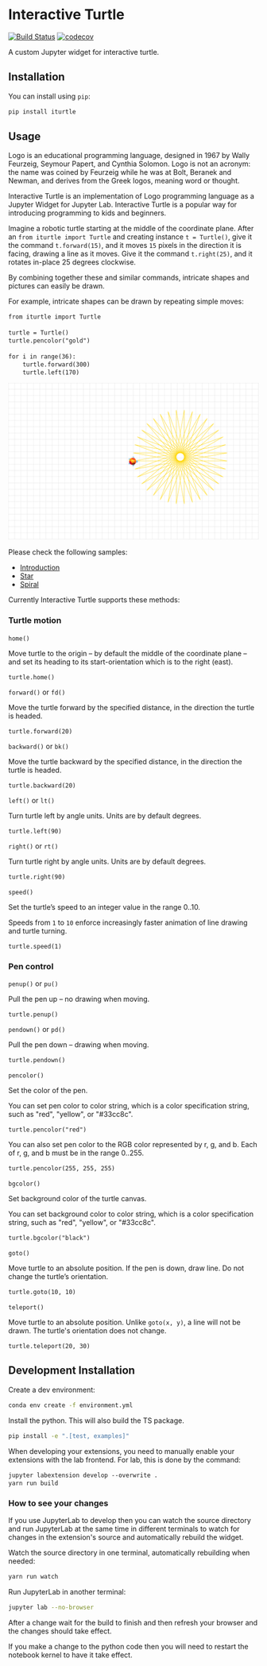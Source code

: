 # Interactive Turtle

[![Build Status](https://travis-ci.org/datarho.tech/iturtle.svg?branch=master)](https://travis-ci.org/datarho.tech/iturtle)
[![codecov](https://codecov.io/gh/datarho.tech/iturtle/branch/master/graph/badge.svg)](https://codecov.io/gh/datarho.tech/iturtle)

A custom Jupyter widget for interactive turtle.

## Installation

You can install using `pip`:

```bash
pip install iturtle
```

## Usage

Logo is an educational programming language, designed in 1967 by Wally Feurzeig, Seymour Papert, and Cynthia Solomon. Logo is not an acronym: the name was coined by Feurzeig while he was at Bolt, Beranek and Newman, and derives from the Greek logos, meaning word or thought.

Interactive Turtle is an implementation of Logo programming language as a Jupyter Widget for Jupyter Lab. Interactive Turtle is a popular way for introducing programming to kids and beginners.

Imagine a robotic turtle starting at the middle of the coordinate plane. After an `from iturtle import Turtle` and creating instance `t = Turtle()`, give it the command `t.forward(15)`, and it moves `15` pixels in the direction it is facing, drawing a line as it moves. Give it the command `t.right(25)`, and it rotates in-place 25 degrees clockwise.

By combining together these and similar commands, intricate shapes and pictures can easily be drawn.

For example, intricate shapes can be drawn by repeating simple moves:

```
from iturtle import Turtle

turtle = Turtle()
turtle.pencolor("gold")

for i in range(36):
    turtle.forward(300)
    turtle.left(170)
```

![](star.svg)

Please check the following samples:

* [Introduction](examples/introduction.ipynb)
* [Star](examples/star.ipynb)
* [Spiral](examples/spiral.ipynb)

Currently Interactive Turtle supports these methods:

### Turtle motion

`home()`

Move turtle to the origin – by default the middle of the coordinate plane – and set its heading to its start-orientation which is to the right (east).

```
turtle.home()
```

`forward()` or `fd()`

Move the turtle forward by the specified distance, in the direction the turtle is headed.

```
turtle.forward(20)
```

`backward()` or `bk()`

Move the turtle backward by the specified distance, in the direction the turtle is headed.

```
turtle.backward(20)
```

`left()` or `lt()`

Turn turtle left by angle units. Units are by default degrees.

```
turtle.left(90)
```

`right()` or `rt()`

Turn turtle right by angle units. Units are by default degrees.

```
turtle.right(90)
```

`speed()`

Set the turtle’s speed to an integer value in the range 0..10.

Speeds from `1` to `10` enforce increasingly faster animation of line drawing and turtle turning.

```
turtle.speed(1)
```

### Pen control    

`penup()` or `pu()`

Pull the pen up – no drawing when moving.

```
turtle.penup()
```

`pendown()` or `pd()` 

Pull the pen down – drawing when moving.

```
turtle.pendown()
```

`pencolor()`

Set the color of the pen.

You can set pen color to color string, which is a color specification string, such as "red", "yellow", or "#33cc8c".

```
turtle.pencolor("red")
```

You can also set pen color to the RGB color represented by r, g, and b. Each of r, g, and b must be in the range 0..255.

```
turtle.pencolor(255, 255, 255)
```

`bgcolor()`

Set background color of the turtle canvas.

You can set background color to color string, which is a color specification string, such as "red", "yellow", or "#33cc8c".

```
turtle.bgcolor("black")
```

`goto()`

Move turtle to an absolute position. If the pen is down, draw line. Do not change the turtle’s orientation.

```
turtle.goto(10, 10)
```

`teleport()`

Move turtle to an absolute position. Unlike `goto(x, y)`, a line will not be drawn. The turtle's orientation does not change.

```
turtle.teleport(20, 30)
```

## Development Installation

Create a dev environment:

```bash
conda env create -f environment.yml
```

Install the python. This will also build the TS package.

```bash
pip install -e ".[test, examples]"
```

When developing your extensions, you need to manually enable your extensions with the
lab frontend. For lab, this is done by the command:

```
jupyter labextension develop --overwrite .
yarn run build
```

### How to see your changes

If you use JupyterLab to develop then you can watch the source directory and run JupyterLab at the same time in different
terminals to watch for changes in the extension's source and automatically rebuild the widget.

Watch the source directory in one terminal, automatically rebuilding when needed:

```bash
yarn run watch
```

Run JupyterLab in another terminal:

```bash
jupyter lab --no-browser
```

After a change wait for the build to finish and then refresh your browser and the changes should take effect.

If you make a change to the python code then you will need to restart the notebook kernel to have it take effect.
